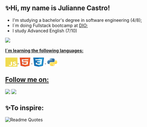 ## ✨Hi, my name is Julianne Castro!
- I'm studying a bachelor's degree in software engineering (4/8);
- I´m doing Fullstack bootcamp at [DIO](https://web.dio.me/);
- I study Advanced English (7/10)

<div>
  <a href="https://github.com/jucastrum">
  <img height="180cm" src="https://github-readme-stats.vercel.app/api?username=jucastrum&show_icons=true&theme=dracula&include_all_commits=true&count_private+true"/>
</div>

**I´m learning the following languages:**
<div>
  <img align="center" alt="Ju-Js" height="30" width="40" src="https://raw.githubusercontent.com/devicons/devicon/master/icons/javascript/javascript-plain.svg">
  <img align="center" alt="Ju-HTML" height="30" width="40" src="https://raw.githubusercontent.com/devicons/devicon/master/icons/html5/html5-original.svg">
  <img align="center" alt="Ju-CSS" height="30" width="40" src="https://raw.githubusercontent.com/devicons/devicon/master/icons/css3/css3-original.svg">
  <img align="center" alt="Ju-Python" height="30" width="40" src="https://raw.githubusercontent.com/devicons/devicon/master/icons/python/python-original.svg">
</div>

## Follow me on:
<div> 
  <a href="https://instagram.com/jucastrum" target="_blank"><img src="https://img.shields.io/badge/-Instagram-%23E4405F?style=for-the-badge&logo=instagram&logoColor=white" target="_blank"></a>
  <a href = "mailto:jucastrum@gmail.com"><img src="https://img.shields.io/badge/Gmail-D14836?style=for-the-badge&logo=gmail&logoColor=white"></a>   
</div>

## ✨To inspire:
![Readme Quotes](https://quotes-github-readme.vercel.app/api?type=horizontal&theme=dracula)

